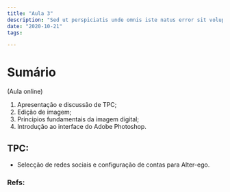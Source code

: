 ```yaml
---
title: "Aula 3"
description: "Sed ut perspiciatis unde omnis iste natus error sit voluptatem"
date: "2020-10-21"
tags:

---
```


# Sumário

(Aula online)

1. Apresentação e discussão de TPC;
2. Edição de imagem;
3. Principios fundamentais da imagem digital;
4. Introdução ao interface do Adobe Photoshop.


## TPC:
- Selecção de redes sociais e configuração de contas para Alter-ego.


### Refs:



